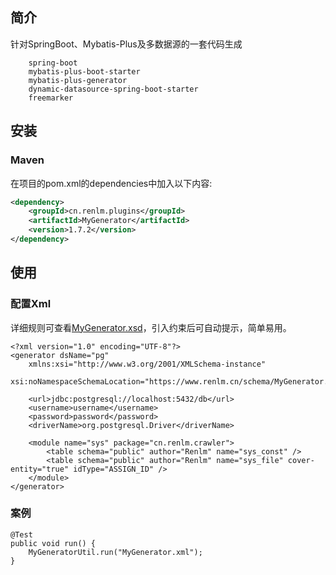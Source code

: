 ## 简介
针对SpringBoot、Mybatis-Plus及多数据源的一套代码生成
```
	spring-boot
	mybatis-plus-boot-starter
	mybatis-plus-generator
	dynamic-datasource-spring-boot-starter
	freemarker
```

## 安装
### Maven
在项目的pom.xml的dependencies中加入以下内容:

```xml
<dependency>
    <groupId>cn.renlm.plugins</groupId>
    <artifactId>MyGenerator</artifactId>
    <version>1.7.2</version>
</dependency>
```

## 使用
### 配置Xml
详细规则可查看[MyGenerator.xsd](https://www.renlm.cn/schema/MyGenerator.xsd)，引入约束后可自动提示，简单易用。

```
<?xml version="1.0" encoding="UTF-8"?>
<generator dsName="pg"
	xmlns:xsi="http://www.w3.org/2001/XMLSchema-instance"
	xsi:noNamespaceSchemaLocation="https://www.renlm.cn/schema/MyGenerator.xsd">

	<url>jdbc:postgresql://localhost:5432/db</url>
	<username>username</username>
	<password>password</password>
	<driverName>org.postgresql.Driver</driverName>

	<module name="sys" package="cn.renlm.crawler">
		<table schema="public" author="Renlm" name="sys_const" />
		<table schema="public" author="Renlm" name="sys_file" cover-entity="true" idType="ASSIGN_ID" />
	</module>
</generator>
```

### 案例

```
@Test
public void run() {
	MyGeneratorUtil.run("MyGenerator.xml");
}
```